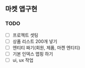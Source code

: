 ## 마켓 앱구현

### TODO
- [ ] 프로젝트 셋팅
- [ ] 상품 리스트 200개 넣기
- [ ] 엔티티 짜기(회원, 제품, 마켄 엔티티)
- [ ] 기본 인덱스 맵핑 하기
- [ ] ui, ux 작업
